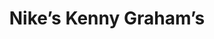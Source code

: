 ---
collection_archive: true
collection_awards: []
collection_category:
  - Stock
  - Reportage
  - Black and White
  - Sports + Athletes
collection_content: >-
  Don’t let their apprehension and common teen disposition fool you. Once the
  whistle blows, their play is as physical as the semi-pro men who initially
  made the W 4th Cage a street-ball landmark. Captured while documenting the
  annual “Kenny Graham’s 4th Street” basketball tournament.
collection_cover: https://d1sf55qlb7p6hz.cloudfront.net/kg-redobw_horizontal-1.jpg
collection_cover_mobile: https://d1sf55qlb7p6hz.cloudfront.net/kg-redobw_vertical-1.jpg
collection_description: >-
  Don’t let their apprehension and common teen disposition fool you. Once the
  whistle blows, their play is as physical as the semi-pro men who initially
  made the W 4th Cage a street-ball landmark. Captured while documenting the
  annual “Kenny Graham’s 4th Street” basketball tournament.
collection_description_alignment: center
collection_exhibition: []
collection_filter: Commissioned + Stock
collection_hidden: false
collection_meta: The Cage
collection_press: []
collection_preview:
  - https://d1sf55qlb7p6hz.cloudfront.net/kg-redobw_thumbs-1.jpg
  - https://d1sf55qlb7p6hz.cloudfront.net/kg-redobw_thumbs-2.jpg
  - https://d1sf55qlb7p6hz.cloudfront.net/kg-redobw_thumbs-3.jpg
  - https://d1sf55qlb7p6hz.cloudfront.net/kg-redobw_thumbs-4.jpg
cover_image: https://d1sf55qlb7p6hz.cloudfront.net/social-23.jpg
date: 
hide_footer: true
layout: blocks
logo: 
navigation_theme: white
px_extra: true
slug: kenny-grahams
theme_color: DBEDB4
theme_color_all_works: 3DB9ED
title: Nike’s Kenny Graham’s 
collection_blocks:
  - _bookshop_name: collections/media-row-start
    row_alignment: between
  - _bookshop_name: collections/media-element 
    color: E9E9E9
    image: https://d1sf55qlb7p6hz.cloudfront.net/kg-redobw-1.jpg
    margin_left: 5
    margin_right: 0
    margin_y: 100
    width: 60
  - _bookshop_name: collections/media-element 
    color: 5B5B5B
    image: https://d1sf55qlb7p6hz.cloudfront.net/kg-redobw-2.jpg
    margin_left: 0
    margin_right: 5
    margin_y: 200
    width: 20
  - _bookshop_name: collections/media-row
    row_alignment: between
  - _bookshop_name: collections/media-element 
    color: 8D8D8D
    image: https://d1sf55qlb7p6hz.cloudfront.net/kg-redobw-4.jpg
    margin_left: 10
    margin_right: 0
    margin_y: 300
    width: 45
  - _bookshop_name: collections/media-element 
    color: D6D6D6
    image: https://d1sf55qlb7p6hz.cloudfront.net/kg-redobw-3.jpg
    margin_left: 0
    margin_right: 10
    margin_y: 100
    width: 30
  - _bookshop_name: collections/media-row
    row_alignment: between
  - _bookshop_name: collections/media-element 
    color: C1C1C1
    image: https://d1sf55qlb7p6hz.cloudfront.net/kg-redobw-5.jpg
    margin_left: 20
    margin_right: 0
    margin_y: 100
    width: 60
  - _bookshop_name: collections/media-row
    row_alignment: between
  - _bookshop_name: collections/media-element 
    color: 414141
    image: https://d1sf55qlb7p6hz.cloudfront.net/kg-redobw-6.jpg
    margin_left: 15
    margin_right: 0
    margin_y: 500
    width: 25
  - _bookshop_name: collections/media-element 
    color: efefef
    image: https://d1sf55qlb7p6hz.cloudfront.net/kg-redobw-7.jpg
    margin_left: 0
    margin_right: 5
    margin_y: 100
    width: 45
  - _bookshop_name: collections/media-row
    row_alignment: between
  - _bookshop_name: collections/media-element 
    color: 8B8B8B
    image: https://d1sf55qlb7p6hz.cloudfront.net/kg-redobw-8.jpg
    margin_left: 30
    margin_y: 100
    width: 45
  - _bookshop_name: collections/media-row
    row_alignment: between
  - _bookshop_name: collections/media-element 
    color: efefef
    image: https://d1sf55qlb7p6hz.cloudfront.net/kg-redobw-9.jpg
    margin_left: 15
    margin_right: 0
    margin_y: 100
    width: 50
  - _bookshop_name: collections/media-row
    row_alignment: between
  - _bookshop_name: collections/media-element 
    color: B6B6B6
    image: https://d1sf55qlb7p6hz.cloudfront.net/kg-redobw-10.jpg
    margin_left: 5
    margin_right: 0
    margin_y: 100
    width: 33
  - _bookshop_name: collections/media-element 
    color: 777777
    image: https://d1sf55qlb7p6hz.cloudfront.net/kg-redobw-11.jpg
    margin_left: 0
    margin_right: 15
    margin_y: 400
    width: 40
  - _bookshop_name: collections/media-row
    row_alignment: between
  - _bookshop_name: collections/media-element 
    color: 414141
    image: https://d1sf55qlb7p6hz.cloudfront.net/kg-redobw-13.jpg
    margin_left: 15
    margin_right: 0
    margin_y: 100
    width: 55
  - _bookshop_name: collections/media-row
    row_alignment: between
  - _bookshop_name: collections/media-element 
    color: 8C8C8C
    image: https://d1sf55qlb7p6hz.cloudfront.net/kg-redobw-14.jpg
    margin_left: 5
    margin_y: 400
    width: 45
  - _bookshop_name: collections/media-element 
    color: D8D8D8
    image: https://d1sf55qlb7p6hz.cloudfront.net/kg-redobw-12.jpg
    margin_left: 0
    margin_right: 15
    margin_y: 100
    width: 25
  - _bookshop_name: collections/media-row
    row_alignment: between
  - _bookshop_name: collections/media-element 
    color: 797979
    image: https://d1sf55qlb7p6hz.cloudfront.net/kg-redobw-15.jpg
    margin_left: 25
    margin_y: 200
    width: 50
  - _bookshop_name: collections/media-row
    row_alignment: between
  - _bookshop_name: collections/media-element 
    color: efefef
    image: https://d1sf55qlb7p6hz.cloudfront.net/kg-redobw-18.jpg
    margin_left: 5
    margin_y: 300
    width: 60
  - _bookshop_name: collections/media-element 
    color: C4C4C4
    image: https://d1sf55qlb7p6hz.cloudfront.net/kg-redobw-16.jpg
    margin_right: 5
    margin_y: 100
    width: 25
  - _bookshop_name: collections/media-row
    row_alignment: between
  - _bookshop_name: collections/media-element 
    color: 323232
    image: https://d1sf55qlb7p6hz.cloudfront.net/kg-redobw-17.jpg
    margin_left: 40
    margin_right: 0
    margin_y: 100
    width: 45
  - _bookshop_name: collections/media-row
    row_alignment: between
  - _bookshop_name: collections/media-element 
    color: 777777
    image: https://d1sf55qlb7p6hz.cloudfront.net/kg-redobw-19.jpg
    margin_left: 20
    margin_y: 100
    width: 60
  - _bookshop_name: collections/media-row-end
---